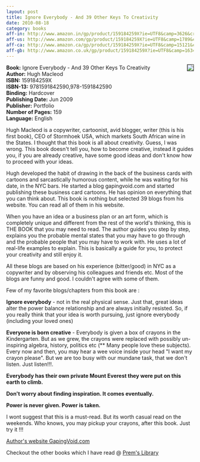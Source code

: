```yaml
---
layout: post
title: Ignore Everybody - And 39 Other Keys To Creativity
date: 2010-08-18
category: books
aff-in: http://www.amazon.in/gp/product/159184259X?ie=UTF8&camp=3626&creativeASIN=159184259X&linkCode=xm2&tag=smileprem-in-21
aff-us: http://www.amazon.com/gp/product/159184259X?ie=UTF8&camp=1789&creativeASIN=159184259X&linkCode=xm2&tag=smileprem-us-20
aff-ca: http://www.amazon.ca/gp/product/159184259X?ie=UTF8&camp=15121&creativeASIN=159184259X&linkCode=xm2&tag=smileprem-ca-20
aff-gb: http://www.amazon.co.uk/gp/product/159184259X?ie=UTF8&camp=1634&creativeASIN=159184259X&linkCode=xm2&tag=smileprem-gb-21
---
```


<img style="clear: right; float: right; margin-bottom: 1em; margin-left: 1em;" 
src="{{site.img-url}}/ignore-everybody-hugh-macleod.jpg" border="1"/>
**Book:** Ignore Everybody - And 39 Other Keys To Creativity  
**Author:** Hugh Macleod  
**ISBN:** 159184259X  
**ISBN-13:** 9781591842590,978-1591842590  
**Binding:** Hardcover  
**Publishing Date:** Jun 2009  
**Publisher:** Portfolio  
**Number of Pages:** 159  
**Language:** English  
  
Hugh Macleod is a copywriter, cartoonist, avid blogger, writer (this is his first book), CEO of Stormhoek USA, which markets South African wine in the States. I thought that this book is all about creativity. Guess, I was wrong. This book doesn't tell you, how to become creative, instead it guides you, if you are already creative, have some good ideas and don't know how to proceed with your ideas.  
  
Hugh developed the habit of drawing in the back of the business cards with cartoons and sarcastically humorous content, while he was waiting for his date, in the NYC bars. He started a blog gapingvoid.com and started publishing these business card cartoons. He has opinion on everything that you can think about. This book is nothing but selected 39 blogs from his website. You can read all of them in his website.  
  
When you have an idea or a business plan or an art form, which is completely unique and different from the rest of the world's thinking, this is THE BOOK that you may need to read. The author guides you step by step, explains you the probable mental states that you may have to go through and the probable people that you may have to work with. He uses a lot of real-life examples to explain. This is basically a guide for you, to protect your creativity and still enjoy it.  
  
All these blogs are based on his experience (bitter/good) in NYC as a copywriter and by observing his colleagues and friends etc. Most of the blogs are funny and good. I couldn't agree with some of them.  
  
Few of my favorite blogs/chapters from this book are :  
  
**Ignore everybody** - not in the real physical sense. Just that, great ideas alter the power balance relationship and are always initially resisted. So, if you really think that your idea is worth pursuing, just ignore everybody (including your loved ones)  
  
**Everyone is born creative** - Everybody is given a box of crayons in the Kindergarten. But as we grew, the crayons were replaced with possibly un-inspiring algebra, history, politics etc (** Many people love these subjects). Every now and then, you may hear a wee voice inside your head "I want my crayon please". But we are too busy with our mundane task, that we don't listen. Just listen!!!.  
  
**Everybody has their own private Mount Everest they were put on this earth to climb.**  
  
**Don't worry about finding inspiration. It comes eventually.**  
  
**Power is never given. Power is taken.**  
  
I wont suggest that this is a must-read. But its worth casual read on the weekends. Who knows, you may pickup your crayons, after this book. Just try it !!!  
  
[Author's website GapingVoid.com](http://gapingvoid.com/)  

Checkout the other books which I have read @ [Prem's Library]({{site.url}}/category/books/)  
